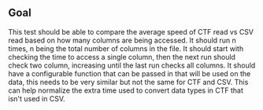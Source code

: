 ## Goal
This test should be able to compare the average speed of CTF read vs CSV read based on how many columns are being accessed. It should run n times, n being the total number of columns in the file. It should start with checking the time to access a single column, then the next run should check two column, increasing until the last run checks all columns. It should have a configurable function that can be passed in that will be used on the data, this needs to be very similar but not the same for CTF and CSV. This can help normalize the extra time used to convert data types in CTF that isn't used in CSV.